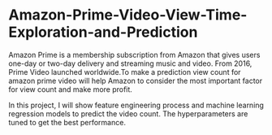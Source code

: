 # Amazon-Prime-Video-View-Time-Exploration-and-Prediction

Amazon Prime is a membership subscription from Amazon that gives users one-day or two-day delivery and streaming music and video. From 2016, Prime Video launched worldwide.To make a prediction view count for amazon prime video will help Amazon to consider the most important factor for view count and make more profit.  

In this project, I will show feature engineering process and machine learning regression models to predict the video count. The hyperparameters are tuned to get the best performance.
